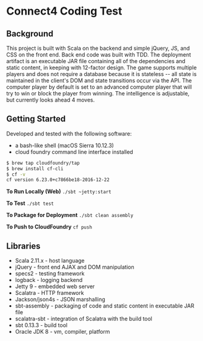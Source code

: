 # Connect4 Coding Test

## Background
This project is built with Scala on the backend and simple jQuery, JS, and CSS on the front end.  Back end code was built with TDD.  The deployment artifact is an executable JAR file containing all of the dependencies and static content, in keeping with 12-factor design.  The game supports multiple players and does not require a database because it is stateless -- all state is maintained in the client's DOM and state transitions occur via the API.  The computer player by default is set to an advanced computer player that will try to win or block the player from winning.  The intelligence is adjustable, but currently looks ahead 4 moves.

## Getting Started

Developed and tested with the following software:

- a bash-like shell (macOS Sierra 10.12.3)
- cloud foundry command line interface installed

```sh
$ brew tap cloudfoundry/tap
$ brew install cf-cli
$ cf -v
cf version 6.23.0+c7866be18-2016-12-22
```

**To Run Locally (Web)**
`./sbt ~jetty:start`

**To Test**
`./sbt test`

**To Package for Deployment**
`./sbt clean assembly`

**To Push to CloudFoundry**
`cf push`

## Libraries
- Scala 2.11.x - host language
- jQuery - front end AJAX and DOM manipulation
- specs2 - testing framework
- logback - logging backend
- Jetty 9 - embedded web server
- Scalatra - HTTP framework
- Jackson/json4s - JSON marshalling
- sbt-assembly - packaging of code and static content in executable JAR file
- scalatra-sbt - integration of Scalatra with the build tool
- sbt 0.13.3 - build tool
- Oracle JDK 8 - vm, compiler, platform 
